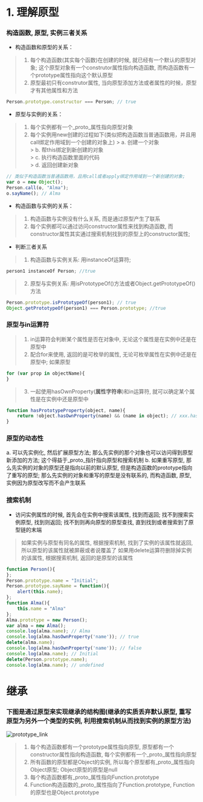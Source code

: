 # 1. 理解原型
### 构造函数, 原型, 实例三者关系
* 构造函数和原型的关系： 
> 1. 每个构造函数(其实每个函数)在创建的时候, 就已经有一个默认的原型对象; 这个原型对象有一个construtor属性指向构造函数, 而构造函数有一个prototype属性指向这个默认原型
> 2. 原型最初只有construtor属性, 当向原型添加方法或者属性的时候，原型才有其他属性和方法
```js
Person.prototype.constructor === Person; // true
```
* 原型与实例的关系：
> 1. 每个实例都有一个_proto_属性指向原型对象
> 2. 每个实例用new创建的过程如下(类似把构造函数当普通函数用，并且用call绑定作用域到一个创建的对象上)
	> a. 创建一个对象		
	> b. 帮this绑定到新创建的对象		
	> c. 执行构造函数里面的代码		
	> d. 返回创建新对象
```js
// 类似于构造函数当普通函数用，且用call或者apply绑定作用域到一个新创建的对象; 
var o = new Object();
Person.call(o, "Alma");
o.sayName(); // Alma
```
* 构造函数与实例的关系：
> 1. 构造函数与实例没有什么关系, 而是通过原型产生了联系
> 2. 每个实例都可以通过访问constructor属性来找到构造函数, 而constructor属性其实通过搜索机制找到的原型上的constructor属性;
* 判断三者关系
> 1. 构造函数与实例关系: 用instanceOf运算符; 
```js
person1 instanceOf Person; //true
```
> 2. 原型与实例关系: 用isPrototypeOf()方法或者Object.getPrototypeOf()方法
```js
Person.prototype.isPrototypeOf(person1); // true
Object.getPrototypeOf(person1) === Person.prototype; //true
```
### 原型与in运算符
> 1. in运算符会判断某个属性是否在对象中, 无论这个属性是在实例中还是在原型中
> 2. 配合for来使用, 返回的是可枚举的属性, 无论可枚举属性在实例中还是在原型中; 如果原型
```js
for (var prop in objectName){
}
```
> 3. 一起使用hasOwnProperty(**属性字符串**)和in运算符, 就可以确定某个属性是在实例中还是原型中
```js
function hasPrototypeProperty(object, name){
	return !object.hasOwnProperty(name) && (name in object); // xxx.hasOwnProperty('name')); 
}
```
### 原型的动态性
a. 可以先实例化, 然后扩展原型方法; 那么先实例的那个对象也可以访问得到原型新添加的方法; 这个得益于_proto_指针指向原型和搜索机制
b. 如果重写原型, 那么先实例的对象的原型还是指向以前的默认原型, 但是构造函数的prototype指向了重写的原型; 那么先实例的对象和重写的原型是没有联系的, 而构造函数, 原型, 实例因为原型改写而不会产生联系

### 搜索机制
* 访问实例属性的时候, 首先会在实例中搜索该属性, 找到而返回; 找不到搜索实例原型, 找到则返回; 找不到则再向原型的原型查找, 直到找到或者搜索到了原型链的末端
> 如果实例与原型有同名的属性, 根据搜索机制, 找到了实例的该属性就返回, 所以原型的该属性就被屏蔽或者说覆盖了
> 如果用delete运算符删除掉实例的该属性, 根据搜索机制, 返回的是原型的该属性
```js
function Person(){
};
Person.prototype.name = "Initial";
Person.prototype.sayName = function(){
	alert(this.name);
};
function Alma(){
	this.name = "Alma"
};
Alma.prototype = new Person();
var alma = new Alma();
console.log(alma.name); // Alma
console.log(alma.hasOwnProperty('name')); // true
delete(alma.name);
console.log(alma.hasOwnProperty('name')); // false
console.log(alma.name); // Initial
delete(Person.prototype.name);
console.log(alma.name); // undefined
```

# 继承
### 下图是通过原型来实现继承的结构图(继承的实质丢弃默认原型, **重写原型为另外一个类型的实例**, 利用搜索机制从而找到实例的原型方法)
![prototype_link](https://github.com/dudulaopo833/JS-Projects/blob/master/JS_Basic_Knowledage/JS_Prototype_Link.jpg)
> 1. 每个构造函数都有一个prototype属性指向原型, 原型都有一个constructor属性指向构造函数, 每个实例都有一个_proto_属性指向原型
> 2. 所有函数的原型都是Object的实例, 所以每个原型都有_proto_属性指向Object原型; Object原型的原型是null
> 3. 每个构造函数都有_proto_属性指向Function.prototype
> 4. Function构造函数的_proto_属性指向了Function.prototype, Function的原型也是Object.prototype

